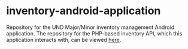 # inventory-android-application
Repository for the UND Major/Minor inventory management Android application. The repository for the PHP-based inventory API, which this application interacts with, can be viewed [here](https://github.com/balman/inventory-api).
